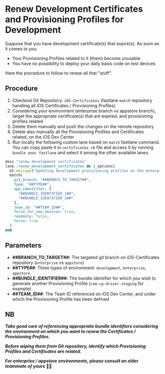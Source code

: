 # Renew Development Certificates and Provisioning Profiles for Development 

Suppose that you have development certificate(s) that expire(s). As soon as it comes to you:

* Your Provisioning Profiles related to it (them) become unusable
* You have no possibility to deploy your daily basis code on test devices

Here the procedure to follow to renew all that "stuff".

## Procedure

1. Checkout Git Repository: `iOS-Certificates` (fastlane `match` repository handling all iOS Certificates / Provisioning Profiles)
2. Considering your environment (enterprise branch vs appstore branch), target the appropriate certificate(s) that are expired, and provisioning profiles related
3. Delete them manually and push the changes on the remote repository
4. Delete also manually all the Provisioning Profiles and Certificates related, on the iOS Dev Center
5. Run locally the following custom lane based on `match` fastlane command. You can copy paste it in `certificates.rb` file and access it by running `bundle exec fastlane` and select it among the other available lanes.

```ruby
desc "renew development certificates"
lane :renew_development_certificates do |_options|
  UI.message("Updating development provisioning profiles on the enterprise account...")
  match(
    git_branch: "##BRANCH_TO_TARGET##",
    type: "##TYPE##",
    app_identifier: [
      "##BUNDLE_IDENTIFIER_1##",
      "##BUNDLE_IDENTIFIER_2##"
    ],
    team_id: "##TEAM_ID##",
    force_for_new_devices: true,
    readonly: false,
    force: true
  )
end

```
## Parameters
* **\##BRANCH\_TO\_TARGET\##:** The targeted git branch on iOS-Certificates repository (`enterprise` vs `appstore`)
* **\##TYPE\##**: Three types of environment: `development`, `enterprise`, `appstore`
* **\##BUNDLE\_IDENTIFIER\##:** The bundle identifier for which you wish to generate another Provisioning Profile (`com.cp-driver.staging` for example)
* **\##TEAM_ID\##**: The Team ID referenced on iOS Dev Center, and under which the Provisioning Profile has been defined

## NB
_**Take good care of referencing appropriate bundle identifiers considering the environment on which you want to renew the Certificates / Provisioning Profiles.**_

_**Before wiping them from Git repository, identify which Provisioning Profiles and Certificates are related.**_

_**For enterprise / appstore environments, please consult an elder teammate of yours**_ 👴🏼


